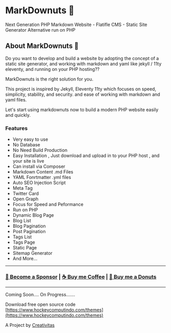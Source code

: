 # MarkDownuts 🍩

Next Generation PHP Markdown Website - Flatifle CMS - Static Site Generator Alternative run on PHP

## About MarkDownuts 🍩

Do you want to develop and build a website by adopting the concept of a static site generator, and working with markdown and yaml like jekyll / 11ty eleventy, and running on your PHP hosting??

MarkDownuts is the right solution for you.

This project is inspired by Jekyll, Eleventy 11ty which focuses on speed, simplicity, stability, and security. and ease of working with markdown and yaml files.

Let's start using markdownuts now to build a modern PHP website easily and quickly.

### Features

+ Very easy to use
+ No Database
+ No Need Build Production
+ Easy Installation , Just download and upload in to your PHP host , and your site is live
+ Can install via Composer
+ Markdown Content .md Files
+ YAML Fonrtmatter .yml files
+ Auto SEO Injection Script
+ Meta Tag
+ Twitter Card
+ Open Graph
+ Focus for Speed and Peformance
+ Run on PHP
+ Dynamic Blog Page
+ Blog List
+ Blog Pagination
+ Post Pagination
+ Tags List
+ Tags Page
+ Static Page
+ Sitemap Generator
+ And More...

----

### [🚀 Become a Sponsor](https://github.com/sponsors/mesinkasir) | [☕ Buy me Coffee](https://www.paypal.com/cgi-bin/webscr?cmd=_s-xclick&hosted_button_id=JVZVXBC4N9DAN) |  [🍩 Buy me a Donuts](https://creativitaz.gumroad.com/coffee)

----

Coming Soon.... On Progress.......

Download free open source code [https://www.hockeycomputindo.com/themes](https://www.hockeycomputindo.com/themes)

A Project by [Creativitas](https://creativitas.dev/)
